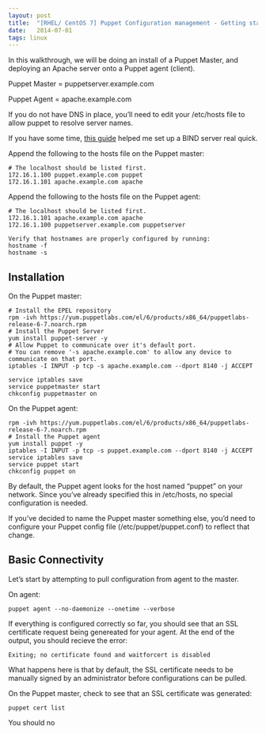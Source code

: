 ```yaml
---
layout: post
title:  "[RHEL/ CentOS 7] Puppet Configuration management - Getting started"
date:   2014-07-01
tags: linux
---
```


In this walkthrough, we will be doing an install of a Puppet Master, and deploying an Apache server onto a Puppet agent (client).

Puppet Master = puppetserver.example.com

Puppet Agent = apache.example.com

If you do not have DNS in place, you’ll need to edit your /etc/hosts file to allow puppet to resolve server names.

If you have some time, [this guide] helped me set up a BIND server real quick.

Append the following to the hosts file on the Puppet master:

    # The localhost should be listed first.
    172.16.1.100 puppet.example.com puppet
    172.16.1.101 apache.example.com apache

Append the following to the hosts file on the Puppet agent:

    # The localhost should be listed first.
    172.16.1.101 apache.example.com apache
    172.16.1.100 puppetserver.example.com puppetserver

    Verify that hostnames are properly configured by running:
    hostname -f
    hostname -s

Installation
------------

On the Puppet master:

    # Install the EPEL repository
    rpm -ivh https://yum.puppetlabs.com/el/6/products/x86_64/puppetlabs-release-6-7.noarch.rpm
    # Install the Puppet Server
    yum install puppet-server -y
    # Allow Puppet to communicate over it's default port. 
    # You can remove '-s apache.example.com' to allow any device to communicate on that port.
    iptables -I INPUT -p tcp -s apache.example.com --dport 8140 -j ACCEPT

    service iptables save
    service puppetmaster start
    chkconfig puppetmaster on

On the Puppet agent:

    rpm -ivh https://yum.puppetlabs.com/el/6/products/x86_64/puppetlabs-release-6-7.noarch.rpm
    # Install the Puppet agent
    yum install puppet -y
    iptables -I INPUT -p tcp -s puppet.example.com --dport 8140 -j ACCEPT
    service iptables save
    service puppet start
    chkconfig puppet on

By default, the Puppet agent looks for the host named “puppet” on your network. Since you’ve already specified this in /etc/hosts, no special configuration is needed.

If you’ve decided to name the Puppet master something else, you’d need to configure your Puppet config file (/etc/puppet/puppet.conf) to reflect that change.

Basic Connectivity
------------------

Let’s start by attempting to pull configuration from agent to the master.

On agent:

    puppet agent --no-daemonize --onetime --verbose

If everything is configured correctly so far, you should see that an SSL certificate request being genereated for your agent. At the end of the output, you should recieve the error:

    Exiting; no certificate found and waitforcert is disabled

What happens here is that by default, the SSL certificate needs to be manually signed by an administrator before configurations can be pulled.

On the Puppet master, check to see that an SSL certificate was generated:

    puppet cert list

You should no

  [this guide]: http://www.broexperts.com/2012/03/linux-dns-bind-configuration-on-centos-6-2/
